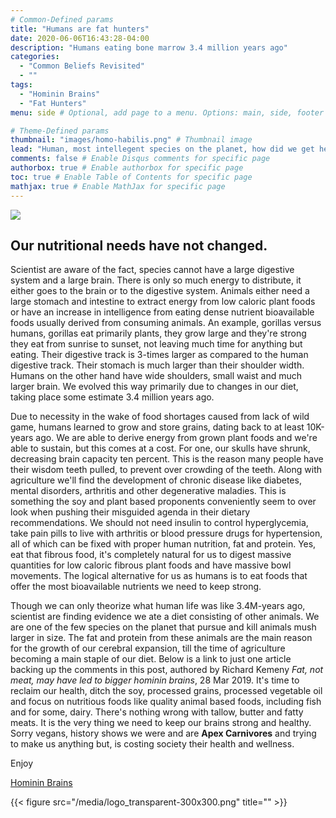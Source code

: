 ```yaml
---
# Common-Defined params
title: "Humans are fat hunters"
date: 2020-06-06T16:43:28-04:00
description: "Humans eating bone marrow 3.4 million years ago"
categories:
  - "Common Beliefs Revisited"
  - ""
tags:
  - "Hominin Brains"
  - "Fat Hunters"
menu: side # Optional, add page to a menu. Options: main, side, footer

# Theme-Defined params
thumbnail: "images/homo-habilis.png" # Thumbnail image
lead: "Human, most intellegent species on the planet, how did we get here?" # Lead text
comments: false # Enable Disqus comments for specific page
authorbox: true # Enable authorbox for specific page
toc: true # Enable Table of Contents for specific page
mathjax: true # Enable MathJax for specific page
---
```


![](/images/neanderthals-skull.png)

## Our nutritional needs have not changed.

Scientist are aware of the fact, species cannot have a large digestive system and a large brain. There is only so much energy to distribute, it either goes to the brain or to the digestive system. Animals either need a large stomach and intestine to extract energy from low caloric plant foods or have an increase in intelligence from eating dense nutrient bioavailable foods usually derived from consuming animals. An example, gorillas versus humans, gorillas eat primarily plants, they grow large and they're strong they eat from sunrise to sunset, not leaving much time for anything but eating. Their digestive track is 3-times larger as compared to the human digestive track. Their stomach is much larger than their shoulder width. Humans on the other hand have wide shoulders, small waist and much larger brain. We evolved this way primarily due to changes in our diet, taking place some estimate 3.4 million years ago.  

Due to necessity in the wake of food shortages caused from lack of wild
game, humans learned to grow and store grains, dating back to at least 10K-years
ago. We are able to derive energy from grown plant foods and we're able to
sustain, but this comes at a cost. For one, our skulls have shrunk, decreasing
brain capacity ten percent. This is the reason many people have their wisdom
teeth pulled, to prevent over crowding of the teeth. Along with agriculture we'll find the
development of chronic disease like diabetes, mental disorders, arthritis and
other degenerative maladies. This is something the soy and plant based proponents conveniently seem to over look when pushing their misguided agenda in their dietary recommendations. We should not need insulin to control hyperglycemia, take pain pills to live with arthritis or blood pressure drugs for hypertension, all of which can be fixed with proper human nutrition, fat and protein. Yes, eat that fibrous food, it's completely natural for us to digest massive quantities for low caloric fibrous plant foods and have massive bowl movements. The logical alternative for us as humans is to eat foods that offer the most bioavailable nutrients we need to keep strong.

Though we can only theorize what human life was like 3.4M-years ago, scientist are finding evidence we ate a diet consisting of other animals. We are one of the few species on the planet that pursue and kill animals mush larger in size. The fat and protein from these animals are the main reason for the growth of our cerebral expansion, till the time of agriculture becoming a main staple of our diet. Below is a link to just one article backing up the comments in this post, authored by Richard Kemeny *Fat, not meat, may have led to bigger hominin brains*, 28 Mar 2019. It's time to reclaim our health, ditch the soy, processed grains, processed vegetable oil and focus on nutritious foods like quality animal based foods, including fish and for some, dairy. There's nothing wrong with tallow, butter and fatty meats. It is the very thing we need to keep our brains strong and healthy. Sorry vegans, history shows we were and are **Apex Carnivores** and trying to make us anything but, is costing society their health and wellness.

Enjoy

[Hominin Brains](https://craigccfl.com/media/Hominin_Brains.pdf)

{{< figure src="/media/logo_transparent-300x300.png" title="" >}}
